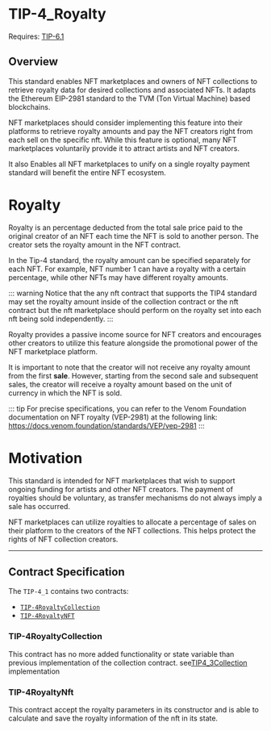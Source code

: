 # TIP-4_Royalty

Requires: [TIP-6.1](./6.md)

## Overview
This standard enables NFT marketplaces and owners of NFT collections to retrieve royalty data for desired collections and associated NFTs. It adapts the Ethereum EIP-2981 standard to the TVM (Ton Virtual Machine) based blockchains.

NFT marketplaces should consider implementing this feature into their platforms to retrieve royalty amounts and pay the NFT creators right from each sell on the specific nft. While this feature is optional, many NFT marketplaces voluntarily provide it to attract artists and NFT creators.

It also Enables all NFT marketplaces to unify on a single royalty payment standard will benefit the entire NFT ecosystem.

# Royalty
Royalty is an percentage deducted from the total sale price paid to the original creator of an NFT each time the NFT is sold to another person. The creator sets the royalty amount in the NFT contract.

In the Tip-4 standard, the royalty amount can be specified separately for each NFT. For example, NFT number 1 can have a royalty with a certain percentage, while other NFTs may have different royalty amounts.

::: warning
Notice that the any nft contract that supports the TIP4 standard may set the royalty amount inside of the collection contract or the nft contract but the nft marketplace should perform on the royalty set into each nft being sold independently.
:::

Royalty provides a passive income source for NFT creators and encourages other creators to utilize this feature alongside the promotional power of the NFT marketplace platform.

It is important to note that the creator will not receive any royalty amount from the first **sale**. However, starting from the second sale and subsequent sales, the creator will receive a royalty amount based on the unit of currency in which the NFT is sold.

::: tip
For precise specifications, you can refer to the Venom Foundation documentation on NFT royalty (VEP-2981) at the following link:\
https://docs.venom.foundation/standards/VEP/vep-2981
:::

# Motivation

This standard is intended for NFT marketplaces that wish to support ongoing funding for artists and other NFT creators. The payment of royalties should be voluntary, as transfer mechanisms do not always imply a sale has occurred.

NFT marketplaces can utilize royalties to allocate a percentage of sales on their platform to the creators of the NFT collections. This helps protect the rights of NFT collection creators.

---

## Contract Specification

The `TIP-4_1` contains two contracts:

- [ `TIP-4RoyaltyCollection` ](https://github.com/broxus/tip4/blob/master/contracts/TIP4_1/TIP4_1Collection.tsol)
- [ `TIP-4RoyaltyNFT` ](https://github.com/broxus/tip4/blob/master/contracts/TIP4_1/TIP4_1Nft.tsol)



### TIP-4RoyaltyCollection
This contract has no more added functionality or state variable than previous implementation of the collection contract. see[TIP4_3Collection](./43.md#contract-specification) implementation

### TIP-4RoyaltyNft
This contract accept the royalty parameters in its constructor and is able to calculate and save the royalty information of the nft in its state.


